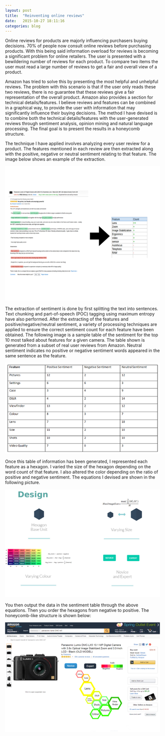 ```yaml
---
layout: post
title:  "Reinventing online reviews"
date:   2015-10-27 18:11:16
categories: blog
---
```


Online reviews for products are majorly influencing purchasers buying decisions. 70% of people now consult online reviews before purchasing products. With this being said information overload for reviews is becoming a significant problem for online retailers. The user is presented with a bewildering number of reviews for each product. To compare two items the user must read a large number of reviews to get a fair and overall view of a product.

Amazon has tried to solve this by presenting the most helpful and unhelpful reviews. The problem with this scenario is that if the user only reads these two reviews, there is no guarantee that these reviews give a fair representation of the overall product. Amazon also provides a section for technical details/features. I believe reviews and features can be combined in a graphical way, to provide the user with information that may significantly influence their buying decisions. The method I have devised is to combine both the technical details/features with the user-generated reviews through sentiment analysis, opinion mining and natural language processing. The final goal is to present the results in a honeycomb structure.

The technique I have applied involves analyzing every user review for a product. The features mentioned in each review are then extracted along with the positive, negative or neutral sentiment relating to that feature. The image below shows an example of the extraction.

<div class="honeycombpic">
<img src="https://raw.githubusercontent.com/bawn92/bawn92.github.io/master/assets/img/feature-extraction.png"/>
</div>

The extraction of sentiment is done by first splitting the text into sentences. Text chunking and part-of-speech (POC) tagging using maximum entropy have also performed. After the extracting of the features and positive/negative/neutral sentiment, a variety of processing techniques are applied to ensure the correct sentiment count for each feature have been obtained. The following image is a sample table of the sentiment for the top 10 most talked about features for a given camera. The table shown is generated from a subset of real user reviews from Amazon. Neutral sentiment indicates no positive or negative sentiment words appeared in the same sentence as the feature.

<div class="honeycombpic">
<img class="honeycomb-pic" src="https://raw.githubusercontent.com/bawn92/bawn92.github.io/master/assets/img/totalcount.png" />
</div>

Once this table of information has been generated, I represented each feature as a hexagon. I varied the size of the hexagon depending on the word count of that feature. I also altered the color depending on the ratio of positive and negative sentiment. The equations I devised are shown in the following picture.

<div class="honeycombpic">
<img class="honeycomb-pic" src="https://raw.githubusercontent.com/bawn92/bawn92.github.io/master/assets/img/design.png" />
</div>

You then output the data in the sentiment table through the above equations. Then you order the hexagons from negative to positive. The honeycomb-like structure is shown below:

<div class="honeycombpic">
<img class="honeycomb-pic" src="https://raw.githubusercontent.com/bawn92/bawn92.github.io/master/assets/img/honeycomb.jpg" />
</div>
